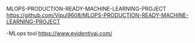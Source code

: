 MLOPS-PRODUCTION-READY-MACHINE-LEARNING-PROJECT
https://github.com/Vipul9608/MLOPS-PRODUCTION-READY-MACHINE-LEARNING-PROJECT

-MLops tool
https://www.evidentlyai.com/



